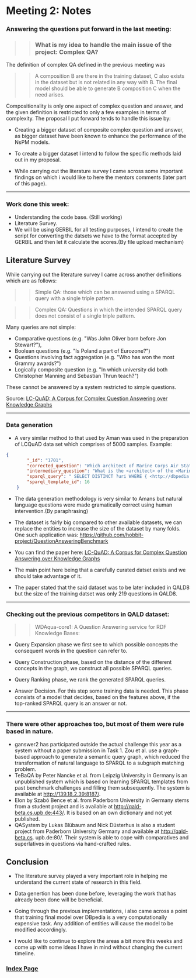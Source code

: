 # Meeting 2: Notes

### Answering the questions put forward in the last meeting: 

>> ### What is my idea to handle the main issue of the project: Complex QA? 

The definition of complex QA defined in the previous meeting was

>> A composition B are there in the training dataset, C also exists in the dataset but is not related in any way with B. The final model should be able to generate B composition C when the need arises.

Compositionality is only one aspect of complex question and answer, and the given definition is restricted to only a few examples in terms of complexity. The proposal I  put forward tends to handle this issue by:

- Creating a bigger dataset of composite complex question and answer, as bigger dataset have been known to enhance the performance of the NsPM models.

- To create a bigger dataset I intend to follow the specific methods laid out in my proposal.

- While carrying out the literature survey I came across some important findings on which i would like to here the mentors comments (later part of this page). 
-----

### Work done this week:

- Understanding the code base. (Still working)
- Literature Survey.
- We will be using GERBIL for all testing purposes, I intend to create the script for converting the datsets we have to the format accepted by GERBIL and then let it calculate the scores.(By file upload mechanism)

## Literature Survey

While carrying out the literature survey I came across another definitions which are as follows:

>> Simple QA: those which can be answered using a SPARQL query with a single triple pattern.

>> Complex QA: Questions in which the intended SPARQL query does not consist of a single triple pattern.

Many queries are not simple: 
- Comparative
questions (e.g. "Was John Oliver born before Jon Stewart?"),  
- Boolean questions (e.g.
"Is Poland a part of Eurozone?")
- Questions involving fact aggregation (e.g. "Who
has won the most Grammy awards?")
- Logically composite question (e.g. "In
which university did both Christopher Manning and Sebastian Thrun teach?") 

These cannot be answered by a system restricted to simple questions.

Source: [LC-QuAD: A Corpus for Complex Question Answering over Knowledge Graphs](http://lc-quad.sda.tech/)

-----

### Data generation

- A very similar method to that used by Aman was used in the preparation of LCQuAD data set which comprises of 5000 samples. Example:

```json
{
        "_id": "1701", 
        "corrected_question": "Which architect of Marine Corps Air Station Kaneohe Bay was also tenant of New Sanno hotel /'", 
        "intermediary_question": "What is the <architect> of the <Marine Corps Air Station Kaneohe Bay> and <tenant> of the <New Sanno Hotel>", 
        "sparql_query": " SELECT DISTINCT ?uri WHERE { <http://dbpedia.org/resource/Marine_Corps_Air_Station_Kaneohe_Bay> <http://dbpedia.org/property/architect> ?uri. <http://dbpedia.org/resource/New_Sanno_Hotel> <http://dbpedia.org/ontology/tenant> ?uri} ", 
        "sparql_template_id": 16
    }
```

- The data generation methodology is very similar to Amans but natural language questions were made gramatically correct using human intervention.(By paraphrasing)

- The dataset is fairly big compared to other available datasets, we can replace the entities to increase the size of the dataset by many folds. One such application was: https://github.com/hobbit-project/QuestionAnsweringBenchmark

- You can find the paper here: [LC-QuAD: A Corpus for Complex Question Answering over Knowledge Graphs](http://lc-quad.sda.tech/)

- The main point here being that a carefully curated datset exists and we should take advantage of it.  

- The paper stated that the said dataset was to be later included in QALD8  but the size of the training datset was only 219 questions in QALD8.

---

### Checking out the previous competitors in QALD dataset:

>> WDAqua-core1: A Question Answering service for RDF
Knowledge Bases:

- Query Expansion phase we first see to which possible concepts the consequent words in the question can refer to. 

- Query Construction phase, based on the distance of the different concepts in the graph, we construct all possible SPARQL queries. 

- Query Ranking phase, we rank the generated SPARQL
queries.

- Answer Decision. For this step some training data is needed. This phase consists of a model that decides, based on the features above, if the top-ranked SPARQL query is an answer or not.

---

### There were other approaches too, but most of them were rule based in nature.

- ganswer2 has participated outside the actual challenge this year as a
system without a paper submission in Task 1. Zou et al. use a graph-based
approach to generate a semantic query graph, which reduced the transformation
of natural language to SPARQL to a subgraph matching problem.
- TeBaQA by Peter Nancke et al. from Leipzig University in Germany is an
unpublished system which is based on learning SPARQL templates from past
benchmark challenges and filling them subsequently. The system is available at
http://139.18.2.39:8187/.
- Elon by Szabó Bence et al. from Paderborn University in Germany stems
from a student project and is available at http://qald-beta.cs.upb.de:443/.
It is based on an own dictionary and not yet published.
- QASystem by Lukas Blübaum and Nick Düsterhus is also a student project
from Paderborn University Germany and available at http://qald-beta.cs.
upb.de:80/. Their system is able to cope with comparatives and superlatives in
questions via hand-crafted rules.

## Conclusion

- The literature survey played a very important role in helping me understand the current state of research in this field.

- Data genertion has been done before, leveraging the work that has already been done will be beneficial.

- Going through the previous implementations, i also came across a point that training final model over DBpedia is a very computationally expensive task. Any addition of entities will cause the model to be modified accordingly.

- I would like to continue to explore the areas a bit more this weeks and come up with some ideas I have in mind without changing the current timeline.


### [Index Page](https://anandpanchbhai.com/A-Neural-QA-Model-for-DBpedia/)









